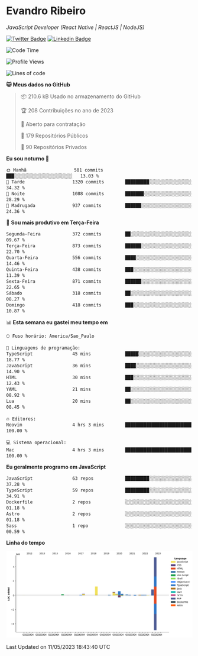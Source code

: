 # Evandro **Ribeiro**

*JavaScript Developer (React Native | ReactJS | NodeJS)*

[![Twitter Badge](https://img.shields.io/badge/-@ribeiroevandro-201B2D?style=flat-square&labelColor=201B2D&logo=twitter&logoColor=white&link=https://twitter.com/ribeiroevandro)](https://twitter.com/ribeiroevandro) 
[![Linkedin Badge](https://img.shields.io/badge/-Evandro%20Ribeiro-201B2D?style=flat-square&logo=Linkedin&logoColor=white&link=https://www.linkedin.com/in/ribeiroevandro)](https://www.linkedin.com/in/ribeiroevandro) 


<!--START_SECTION:waka-->
![Code Time](http://img.shields.io/badge/Code%20Time-3%2C202%20hrs%209%20mins-blue)

![Profile Views](http://img.shields.io/badge/Visualizac%C3%B5es%20do%20perfil-0-blue)

![Lines of code](https://img.shields.io/badge/Desde%20o%20Hello%20World%20eu%20escrevi-9.4%20million%20linhas%20de%20c%C3%B3digo-blue)

**🐱 Meus dados no GitHub** 

> 📦 210.6 kB Usado no armazenamento do GitHub 
 > 
> 🏆 208 Contribuições no ano de 2023
 > 
> 💼 Aberto para contratação
 > 
> 📜 179 Repositórios Públicos 
 > 
> 🔑 90 Repositórios Privados 
 > 
**Eu sou noturno 🦉** 

```text
🌞 Manhã                  501 commits         ███░░░░░░░░░░░░░░░░░░░░░░   13.03 % 
🌆 Tarde                  1320 commits        █████████░░░░░░░░░░░░░░░░   34.32 % 
🌃 Noite                  1088 commits        ███████░░░░░░░░░░░░░░░░░░   28.29 % 
🌙 Madrugada              937 commits         ██████░░░░░░░░░░░░░░░░░░░   24.36 % 
```
📅 **Sou mais produtivo em Terça-Feira** 

```text
Segunda-Feira            372 commits         ██░░░░░░░░░░░░░░░░░░░░░░░   09.67 % 
Terça-Feira              873 commits         ██████░░░░░░░░░░░░░░░░░░░   22.70 % 
Quarta-Feira             556 commits         ████░░░░░░░░░░░░░░░░░░░░░   14.46 % 
Quinta-Feira             438 commits         ███░░░░░░░░░░░░░░░░░░░░░░   11.39 % 
Sexta-Feira              871 commits         ██████░░░░░░░░░░░░░░░░░░░   22.65 % 
Sábado                   318 commits         ██░░░░░░░░░░░░░░░░░░░░░░░   08.27 % 
Domingo                  418 commits         ███░░░░░░░░░░░░░░░░░░░░░░   10.87 % 
```


📊 **Esta semana eu gastei meu tempo em** 

```text
🕑︎ Fuso horário: America/Sao_Paulo

💬 Linguagens de programação: 
TypeScript               45 mins             █████░░░░░░░░░░░░░░░░░░░░   18.77 % 
JavaScript               36 mins             ████░░░░░░░░░░░░░░░░░░░░░   14.90 % 
HTML                     30 mins             ███░░░░░░░░░░░░░░░░░░░░░░   12.43 % 
YAML                     21 mins             ██░░░░░░░░░░░░░░░░░░░░░░░   08.92 % 
Lua                      20 mins             ██░░░░░░░░░░░░░░░░░░░░░░░   08.45 % 

🔥 Editores: 
Neovim                   4 hrs 3 mins        █████████████████████████   100.00 % 

💻 Sistema operacional: 
Mac                      4 hrs 3 mins        █████████████████████████   100.00 % 
```

**Eu geralmente programo em JavaScript** 

```text
JavaScript               63 repos            █████████░░░░░░░░░░░░░░░░   37.28 % 
TypeScript               59 repos            █████████░░░░░░░░░░░░░░░░   34.91 % 
Dockerfile               2 repos             ░░░░░░░░░░░░░░░░░░░░░░░░░   01.18 % 
Astro                    2 repos             ░░░░░░░░░░░░░░░░░░░░░░░░░   01.18 % 
Sass                     1 repo              ░░░░░░░░░░░░░░░░░░░░░░░░░   00.59 % 
```



**Linha do tempo**

![Lines of Code chart](https://raw.githubusercontent.com/ribeiroevandro/ribeiroevandro/main/assets/bar_graph.png)


 Last Updated on 11/05/2023 18:43:40 UTC
<!--END_SECTION:waka-->

